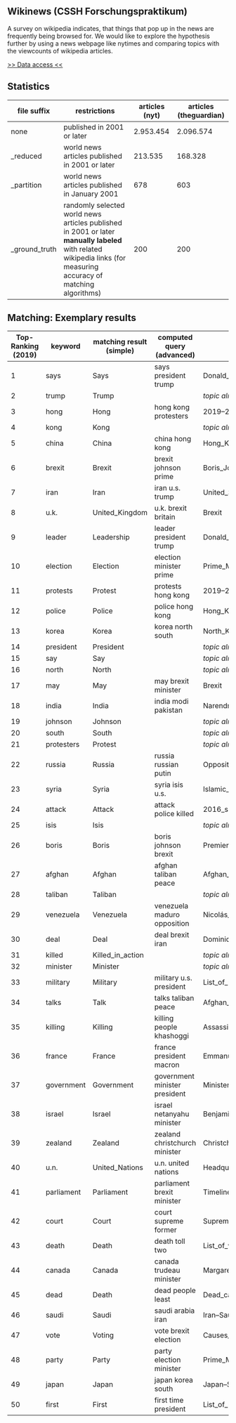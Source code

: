 ## Wikinews (CSSH Forschungspraktikum)
A survey on wikipedia indicates, that things that pop up in the news are frequently being browsed for. We would like to explore the hypothesis further by using a news webpage like nytimes and comparing topics with the viewcounts of wikipedia articles.  

[>> Data access <<](https://rwth-aachen.sciebo.de/s/dHIeP453099jjvZ)

## Statistics

|file suffix|restrictions|articles (nyt)|articles (theguardian)|
|----------------|-------------------------------|-----------------------------|-----------------------------|
|none|published in 2001 or later |2.953.454|2.096.574|
|_reduced|world news articles published in 2001 or later|213.535|168.328|
|_partition|world news articles published in January 2001|678|603|
|_ground_truth|randomly selected world news articles published in 2001 or later **manually labeled** with related wikipedia links (for measuring accuracy of matching algorithms)|200|200|

## Matching: Exemplary results
| Top-Ranking (2019) | keyword | matching result (simple) | computed query (advanced)  | matching result (advanced) |
|---|---|---|---|---|
|1|says|Says|says president trump|Donald_Trump|
|2|trump|Trump||*topic already covered (see 'says')*|
|3|hong|Hong|hong kong protesters|2019–20_Hong_Kong_protests|
|4|kong|Kong||*topic already covered (see 'hong')*|
|5|china|China|china hong kong|Hong_Kong|
|6|brexit|Brexit|brexit johnson prime|Boris_Johnson|
|7|iran|Iran|iran u.s. trump|United_States_sanctions_against_Iran|
|8|u.k.|United_Kingdom|u.k. brexit britain|Brexit|
|9|leader|Leadership|leader president trump|Donald_Trump|
|10|election|Election|election minister prime|Prime_Minister_of_the_United_Kingdom|
|11|protests|Protest|protests hong kong|2019–20_Hong_Kong_protests|
|12|police|Police|police hong kong|Hong_Kong_Police_Force|
|13|korea|Korea|korea north south|North_Korea–South_Korea_relations|
|14|president|President||*topic already covered (see 'says')*|
|15|say|Say||*topic already covered (see 'says')*|
|16|north|North||*topic already covered (see 'korea')*|
|17|may|May|may brexit minister|Brexit|
|18|india|India|india modi pakistan|Narendra_Modi|
|19|johnson|Johnson||*topic already covered (see 'brexit')*|
|20|south|South||*topic already covered (see 'korea')*|
|21|protesters|Protest||*topic already covered (see 'hong')*|
|22|russia|Russia|russia russian putin|Opposition_to_Vladimir_Putin_in_Russia|
|23|syria|Syria|syria isis u.s.|Islamic_State_of_Iraq_and_the_Levant|
|24|attack|Attack|attack police killed|2016_shooting_of_Dallas_police_officers|
|25|isis|Isis||*topic already covered (see 'syria')*|
|26|boris|Boris|boris johnson brexit|Premiership_of_Boris_Johnson|
|27|afghan|Afghan|afghan taliban peace|Afghan_peace_process|
|28|taliban|Taliban||*topic already covered (see 'afghan')*|
|29|venezuela|Venezuela|venezuela maduro opposition|Nicolás_Maduro|
|30|deal|Deal|deal brexit iran|Dominic_Raab|
|31|killed|Killed_in_action||*topic already covered (see 'attack')*|
|32|minister|Minister||*topic already covered (see 'brexit')*|
|33|military|Military|military u.s. president|List_of_presidents_of_the_United_States_by_military_service|
|34|talks|Talk|talks taliban peace|Afghan_peace_process|
|35|killing|Killing|killing people khashoggi|Assassination_of_Jamal_Khashoggi|
|36|france|France|france president macron|Emmanuel_Macron|
|37|government|Government|government minister president|Minister-president|
|38|israel|Israel|israel netanyahu minister|Benjamin_Netanyahu|
|39|zealand|Zealand|zealand christchurch minister|Christchurch_mosque_shootings|
|40|u.n.|United_Nations|u.n. united nations|Headquarters_of_the_United_Nations|
|41|parliament|Parliament|parliament brexit minister|Timeline_of_Brexit|
|42|court|Court|court supreme former|Supreme_Court_of_the_United_States|
|43|death|Death|death toll two|List_of_wars_by_death_toll|
|44|canada|Canada|canada trudeau minister|Margaret_Trudeau|
|45|dead|Death|dead people least|Dead_cat_strategy|
|46|saudi|Saudi|saudi arabia iran|Iran–Saudi_Arabia_relations|
|47|vote|Voting|vote brexit election|Causes_of_the_vote_in_favour_of_Brexit|
|48|party|Party|party election minister|Prime_Minister_of_Malaysia|
|49|japan|Japan|japan korea south|Japan–South_Korea_relations|
|50|first|First|first time president|List_of_presidents_of_the_United_States_by_age|
